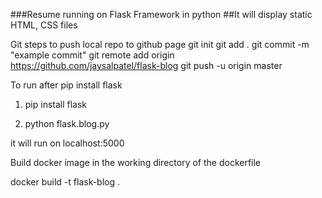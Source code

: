 ###Resume running on Flask Framework in python
##It will display static HTML, CSS files


Git steps to push local repo to github page
git init 
git add .
git commit -m "example commit"
git remote add origin https://github.com/jaysalpatel/flask-blog
git push -u origin master


To run after pip install flask

1. pip install flask

2. python flask.blog.py

it will run on localhost:5000

Build docker image in the working directory of the dockerfile

docker build -t flask-blog .